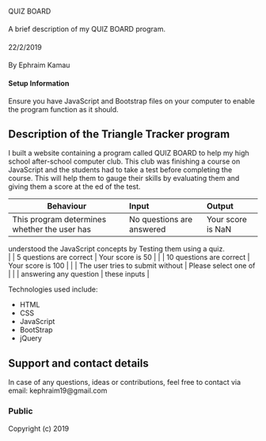 ####
QUIZ BOARD
####
A brief description of my QUIZ BOARD program.
####
22/2/2019
####
By Ephraim Kamau

#### Setup Information
Ensure you have JavaScript and Bootstrap files on your computer to enable the program function as it should.

## Description of the Triangle Tracker program
<p> I built a website containing a program called QUIZ BOARD to help my high school after-school computer club. This club was finishing a course on JavaScript and the students had to take a test before completing the course. This will help them to gauge their skills by evaluating them and giving them a score at the ed of the
test.</p>

| Behaviour                                   |           Input                      | Output                   |
| --------------------------------            | :----------------------------------- | :------------------------|
| This program determines whether the user has| No questions are answered            | Your score is NaN        |  
 understood the JavaScript concepts by Testing
 them using a quiz.                                     
|                                             | 5 questions are correct              | Your score is 50         |
|                                             | 10 questions are correct             | Your score is 100        |
|                                             | The user tries to submit without     | Please select one of     |
|                                             | answering any question               |  these inputs            |

<p>Technologies used include:</p>
<ul>
<li>HTML</li>
<li>CSS</li>
<li>JavaScript</li>
<li>BootStrap</li>
<li>jQuery</li>
</ul>


## Support and contact details
<p>In case of any questions, ideas or contributions, feel free to contact via email: kephraim19@gmail.com</p>


### Public
Copyright (c) 2019
